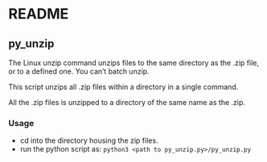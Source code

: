# README #
## py_unzip


The Linux unzip command unzips files to the same directory as the .zip file, or to a defined one. You can’t batch unzip.

This script unzips all .zip files within a directory in a single command.

All the .zip files is unzipped to a directory of the same name as the .zip.

### Usage ###

* cd into the directory housing the zip files. 
* run the python script as:
`python3 <path to py_unzip.py>/py_unzip.py`
